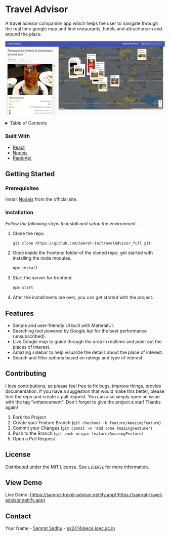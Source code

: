 # Travel Advisor

A travel advisor companion app which helps the user to navigate through the real time google map and find restaurants, hotels and attractions in and around the place.

![TravelAdvisor_screenshot](preview.png)

<!-- TABLE OF CONTENTS -->
<details>
  <summary>Table of Contents</summary>
  <ol>
    <li>
      <a href="#about-the-project">About The Project</a>
      <ul>
        <li><a href="#built-with">Built With</a></li>
      </ul>
    </li>
    <li>
      <a href="#getting-started">Getting Started</a>
      <ul>
        <li><a href="#prerequisites">Prerequisites</a></li>
        <li><a href="#installation">Installation</a></li>
      </ul>
    </li>
    <li><a href="#features">Features</a></li>
    <li><a href="#contributing">Contributing</a></li>
    <li><a href="#license">License</a></li>
    <li><a href="#view-demo">View Demo</a></li>
    <li><a href="#contact">Contact</a></li>
  </ol>
</details>

### Built With

* [React](https://reactjs.org/)
* [Nodejs](https://nodejs.org/en/)
* [RapidApi](https://rapidapi.com/)

## Getting Started

### Prerequisites

Install [Nodejs](https://nodejs.org/en/) from the official site.

### Installation

_Follow the following steps to install and setup the environment._

1. Clone the repo
   ```sh
   git clone https://github.com/Samrat-14/travelAdvisor_full.git
   ```
2. Once inside the frontend folder of the cloned repo, get started with installing the node modules.
   ```sh
   npm install
   ```
3. Start the server for frontend.
   ```sh
   npm start
   ```
3. After the installments are over, you can get started with the project.

## Features

* Simple and user-friendly UI built with MaterialUI.
* Searching tool powered by Google Api for the best performance (unsubscribed).
* Live Google map to guide through the area in realtime and point out the places of interest.
* Amazing sidebar to help visualize the details about the place of interest.
* Search and filter options based on ratings and type of interest.

## Contributing

I love contributions, so please feel free to fix bugs, improve things, provide documentation.
If you have a suggestion that would make this better, please fork the repo and create a pull request. You can also simply open an issue with the tag "enhancement".
Don't forget to give the project a star! Thanks again!

1. Fork the Project
2. Create your Feature Branch (`git checkout -b feature/AmazingFeature`)
3. Commit your Changes (`git commit -m 'Add some AmazingFeature'`)
4. Push to the Branch (`git push origin feature/AmazingFeature`)
5. Open a Pull Request

<!-- LICENSE -->
## License

Distributed under the MIT License. See `LICENSE` for more information.

## View Demo

Live Demo: [https://samrat-travel-advisor.netlify.app](https://samrat-travel-advisor.netlify.app)

## Contact

Your Name - [Samrat Sadhu](https://samrat-14.github.io/my-portfolio/) - ss2414@ece.jgec.ac.in
